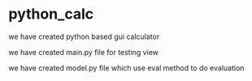 # python_calc
we have created python based gui calculator

we have created main.py file for testing view

we have created model.py file which use eval method to do evaluation